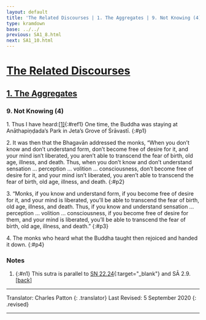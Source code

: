 ```yaml
---
layout: default
title: 'The Related Discourses | 1. The Aggregates | 9. Not Knowing (4)'
type: kramdown
base: ../../
previous: SA1_8.html
next: SA1_10.html
---
```


# [The Related Discourses](../index.html)
## [1. The Aggregates](index.html)
### 9. Not Knowing (4)

1\. Thus I have heard:[\[1\]](#n1){:#ref1} One time, the Buddha was staying at Anāthapiṇḍada’s Park in Jeta’s Grove of Śrāvastī.
{:#p1}

2\. It was then that the Bhagavān addressed the monks, “When you don’t know and don’t understand form, don’t become free of desire for it, and your mind isn’t liberated, you aren’t able to transcend the fear of birth, old age, illness, and death. Thus, when you don’t know and don’t understand sensation … perception … volition … consciousness, don’t become free of desire for it, and your mind isn’t liberated, you aren’t able to transcend the fear of birth, old age, illness, and death.
{:#p2}

3\. “Monks, if you know and understand form, if you become free of desire for it, and your mind is liberated, you’ll be able to transcend the fear of birth, old age, illness, and death. Thus, if you know and understand sensation … perception … volition … consciousness, if you become free of desire for them, and your mind is liberated, you’ll be able to transcend the fear of birth, old age, illness, and death.”
{:#p3}

4\. The monks who heard what the Buddha taught then rejoiced and handed it down.
{:#p4}

### Notes
1. {:#n1} This sutra is parallel to [SN 22.24](https://suttacentral.net/sn22.24){:target="_blank"} and SĀ 2.9. [\[back\]](#ref1)

---

Translator: Charles Patton
{: .translator}
Last Revised: 5 September 2020
{: .revised}

---